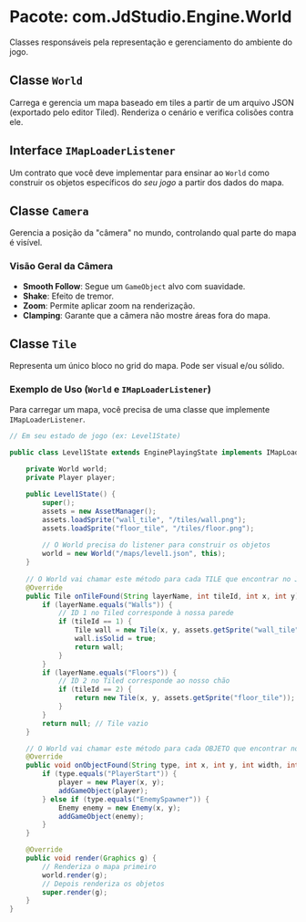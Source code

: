 # Pacote: com.JdStudio.Engine.World

Classes responsáveis pela representação e gerenciamento do ambiente do jogo.

## Classe `World`

Carrega e gerencia um mapa baseado em tiles a partir de um arquivo JSON (exportado pelo editor Tiled). Renderiza o cenário e verifica colisões contra ele.

## Interface `IMapLoaderListener`

Um contrato que você deve implementar para ensinar ao `World` como construir os objetos específicos do *seu jogo* a partir dos dados do mapa.

## Classe `Camera`

Gerencia a posição da "câmera" no mundo, controlando qual parte do mapa é visível.

### Visão Geral da Câmera

-   **Smooth Follow**: Segue um `GameObject` alvo com suavidade.
-   **Shake**: Efeito de tremor.
-   **Zoom**: Permite aplicar zoom na renderização.
-   **Clamping**: Garante que a câmera não mostre áreas fora do mapa.

## Classe `Tile`

Representa um único bloco no grid do mapa. Pode ser visual e/ou sólido.

### Exemplo de Uso (`World` e `IMapLoaderListener`)

Para carregar um mapa, você precisa de uma classe que implemente `IMapLoaderListener`.

```java
// Em seu estado de jogo (ex: Level1State)

public class Level1State extends EnginePlayingState implements IMapLoaderListener {
    
    private World world;
    private Player player;

    public Level1State() {
        super();
        assets = new AssetManager();
        assets.loadSprite("wall_tile", "/tiles/wall.png");
        assets.loadSprite("floor_tile", "/tiles/floor.png");
        
        // O World precisa do listener para construir os objetos
        world = new World("/maps/level1.json", this);
    }
    
    // O World vai chamar este método para cada TILE que encontrar no JSON
    @Override
    public Tile onTileFound(String layerName, int tileId, int x, int y) {
        if (layerName.equals("Walls")) {
            // ID 1 no Tiled corresponde à nossa parede
            if (tileId == 1) { 
                Tile wall = new Tile(x, y, assets.getSprite("wall_tile"));
                wall.isSolid = true;
                return wall;
            }
        }
        if (layerName.equals("Floors")) {
            // ID 2 no Tiled corresponde ao nosso chão
            if (tileId == 2) {
                return new Tile(x, y, assets.getSprite("floor_tile"));
            }
        }
        return null; // Tile vazio
    }

    // O World vai chamar este método para cada OBJETO que encontrar no JSON
    @Override
    public void onObjectFound(String type, int x, int y, int width, int height, JSONObject properties) {
        if (type.equals("PlayerStart")) {
            player = new Player(x, y);
            addGameObject(player);
        } else if (type.equals("EnemySpawner")) {
            Enemy enemy = new Enemy(x, y);
            addGameObject(enemy);
        }
    }

    @Override
    public void render(Graphics g) {
        // Renderiza o mapa primeiro
        world.render(g);
        // Depois renderiza os objetos
        super.render(g);
    }
}
```